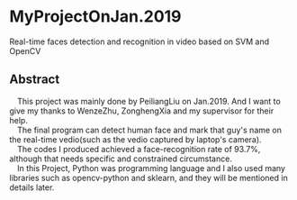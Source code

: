 # MyProjectOnJan.2019
Real-time faces detection and recognition in video based on SVM and OpenCV
## Abstract
&ensp;&ensp;This project was mainly done by PeiliangLiu on Jan.2019. And I want to give my thanks to WenzeZhu, ZonghengXia and my supervisor for their help.  
&ensp;&ensp;The final program can detect human face and mark that guy's name on the real-time vedio(such as the vedio captured by laptop's camera).  
&ensp;&ensp;The codes I produced achieved a face-recognition rate of 93.7%, although that needs specific and constrained circumstance.  
&ensp;&ensp;In this Project, Python was programming language and I also used many libraries such as opencv-python and sklearn, and they will be mentioned in details later.
